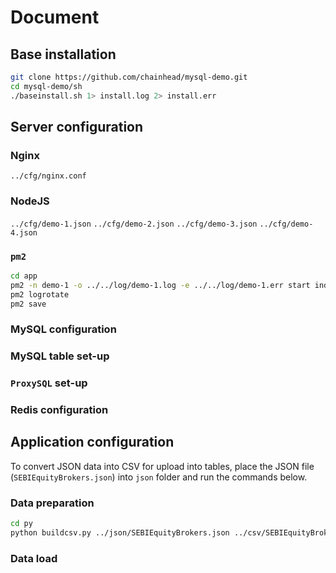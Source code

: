 # Document

## Base installation

```bash
git clone https://github.com/chainhead/mysql-demo.git
cd mysql-demo/sh
./baseinstall.sh 1> install.log 2> install.err
```

## Server configuration

### Nginx

`../cfg/nginx.conf`

### NodeJS

`../cfg/demo-1.json`
`../cfg/demo-2.json`
`../cfg/demo-3.json`
`../cfg/demo-4.json`

### `pm2`

```bash
cd app
pm2 -n demo-1 -o ../../log/demo-1.log -e ../../log/demo-1.err start index.js -- ../../cfg/demo-1.json ../../cfg/mysql-connect.json ../../cfg/redis-connect.json
pm2 logrotate
pm2 save
```

### MySQL configuration

### MySQL table set-up

### `ProxySQL` set-up

### Redis configuration

## Application configuration

To convert JSON data into CSV for upload into tables, place the JSON file (`SEBIEquityBrokers.json`) into `json` folder and run the commands below.

### Data preparation

```bash
cd py
python buildcsv.py ../json/SEBIEquityBrokers.json ../csv/SEBIEquityBrokers.csv ../csv/keys.csv
```

### Data load
